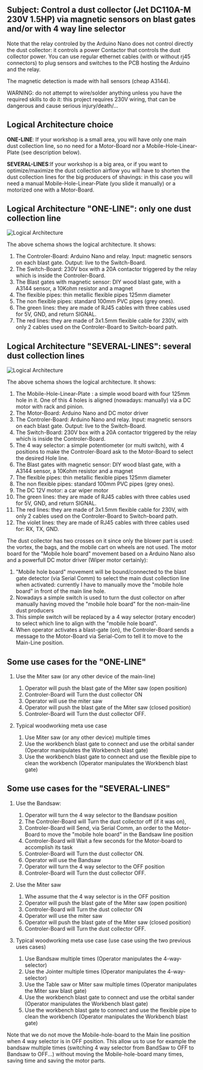 ## Subject: Control a dust collector (Jet DC110A-M 230V 1.5HP) via magnetic sensors on blast gates and/or with 4 way line selector
Note that the relay controled by the Arduino Nano does not control directly the dust collector: it controls a power Contactor that controls the dust collector power.
You can use regular ethernet cables (with or without rj45 connectors) to plug sensors and switches to the PCB hosting the Arduino and the relay.

The magnetic detection is made with hall sensors (cheap A3144).

WARNING: do not attempt to wire/solder anything unless you have the required skills to do it: this project
requires 230V wiring, that can be dangerous and cause serious injury/death/...

## Logical Architecture choice

**ONE-LINE**: If your workshop is a small area, you will have only one main dust collection line, 
so no need for a Motor-Board nor a Mobile-Hole-Linear-Plate (see description below).

**SEVERAL-LINES**:If your workshop is a big area, or if you want to optimize/maximize 
the dust collection airflow you will have to shorten the dust collection lines 
for the big producers of shavings: in this case you will need a manual Mobile-Hole-Linear-Plate (you slide it manually) or
a motorized one with a Motor-Board.

## Logical Architecture "ONE-LINE": only one dust collection line
![Logical Architecture](https://github.com/vincent-bruel/arduino-and-co/blob/master/Projects/DustCollectorCommander-ArduinoNano-HallSensorsA3144/DustCollectorCommander-architecture-one-line.jpg)


The above schema shows the logical architecture.
It shows:

1. The Controler-Board: Arduino Nano and relay. Input: magnetic sensors on each blast gate. Output: live to the Switch-Board.
2. The Switch-Board: 230V box with a 20A contactor triggered by the relay which is inside the Controler-Board.
3. The Blast gates with magnetic sensor: DIY wood blast gate, with a A3144 sensor, a 10Kohm resistor and a magnet
4. The flexible pipes: thin metallic flexible pipes 125mm diameter
5. The non flexible pipes: standard 100mm PVC pipes (grey ones).
6. The green lines: they are made of RJ45 cables with three cables used for 5V, GND, and return SIGNAL.
7. The red lines: they are made of 3x1.5mm flexible cable for 230V, with only 2 cables used on the Controler-Board to Switch-board path.

## Logical Architecture "SEVERAL-LINES": several dust collection lines
![Logical Architecture](https://github.com/vincent-bruel/arduino-and-co/blob/master/Projects/DustCollectorCommander-ArduinoNano-HallSensorsA3144/DustCollectorCommander-architecture-four-lines.jpg)

The above schema shows the logical architecture.
It shows:
1. The Mobile-Hole-Linear-Plate : a simple wood board with four 125mm hole in it. One of this 4 holes is aligned (nowadays: manually) via a DC motor with rack and pinion.
2. The Motor-Board: Arduino Nano and DC motor driver
3. The Controler-Board: Arduino Nano and relay. Input: magnetic sensors on each blast gate. Output: live to the Switch-Board.
4. The Switch-Board: 230V box with a 20A contactor triggered by the relay which is inside the Controler-Board.
5. The 4 way selector: a simple potentiometer (or multi switch), with 4 positions to make the Controler-Board ask to the Motor-Board to select the desired Hole line.
6. The Blast gates with magnetic sensor: DIY wood blast gate, with a A3144 sensor, a 10Kohm resistor and a magnet
7. The flexible pipes: thin metallic flexible pipes 125mm diameter
8. The non flexible pipes: standard 100mm PVC pipes (grey ones).
9. The DC 12V motor: a car wiper motor
10. The green lines: they are made of RJ45 cables with three cables used for 5V, GND, and return SIGNAL.
11. The red lines: they are made of 3x1.5mm flexible cable for 230V, with only 2 cables used on the Controler-Board to Switch-board path.
12. The violet lines: they are made of RJ45 cables with three cables used for: RX, TX, GND.


The dust collector has two crosses on it since only the blower part is used: the vortex, the bags, and the mobile cart on wheels are not used.
The motor board for the "Mobile hole board" movement based on a Arduino Nano also and a powerfull DC motor driver (Wiper motor certainly):
1. "Mobile hole board" movement will be bound/connected to the blast gate detector (via Serial Comm) 
to select the main dust collection line when activated: currently I have to manually move the "mobile hole board" in front of the main line hole.
2. Nowadays a simple switch is used to turn the dust collector on after manually having moved the "mobile hole board" for the non-main-line dust producers
3. This simple switch will be replaced by a 4 way selector (rotary encoder) to select which line to align with the "mobile hole board".
4. When operator activates a blast-gate (on), the Controler-Board sends a message to the Motor-Board via Serial-Com to tell it to move to
the Main-Line position.


## Some use cases for the "ONE-LINE"

1. Use the Miter saw (or any other device of the main-line)
	1. Operator will push the blast gate of the Miter saw (open position)
	2. Controler-Board will Turn the dust collector ON
	3. Operator will use the miter saw
	4. Operator will push the blast gate of the Miter saw (closed position)
	5. Controler-Board will Turn the dust collector OFF.

3. Typical woodworking meta use case 
	1. Use Miter saw (or any other device) multiple times 
	2. Use the workbench blast gate to connect and use the orbital sander  (Operator manipulates the Workbench blast gate)
	3. Use the workbench blast gate to connect and use the flexible pipe to clean the workbench (Operator manipulates the Workbench blast gate)
	
## Some use cases for the "SEVERAL-LINES"
1. Use the Bandsaw: 
	1. Operator will turn the 4 way selector to the Bandsaw position
	2. The Controler-Board will Turn the dust collector off (if it was on), 
	3. Controler-Board will Send, via Serial Comm, an order to the Motor-Board to move the "mobile hole board" in the Bandsaw line position
	4. Controler-Board will Wait a few seconds for the Motor-board to accomplish its task
	5. Controler-Board will Turn the dust collector ON.
	6. Operator will use the Bandsaw
	7. Operator will turn the 4 way selector to the OFF position
	8. Controler-Board will Turn the dust collector OFF.

2. Use the Miter saw
	1. Whe assume that the 4 way selector is in the OFF position
	2. Operator will push the blast gate of the Miter saw (open position)
	3. Controler-Board will Turn the dust collector ON
	4. Operator will use the miter saw
	5. Operator will push the blast gate of the Miter saw (closed position)
	6. Controler-Board will Turn the dust collector OFF.

3. Typical woodworking meta use case (use case using the two previous uses cases)
	1. Use Bandsaw multiple times (Operator manipulates the 4-way-selector)
	2. Use the Jointer multiple times  (Operator manipulates the 4-way-selector)
	3. Use the Table saw or Miter saw multiple times  (Operator manipulates the Miter saw blast gate)
	4. Use the workbench blast gate to connect and use the orbital sander  (Operator manipulates the Workbench blast gate)
	5. Use the workbench blast gate to connect and use the flexible pipe to clean the workbench (Operator manipulates the Workbench blast gate)
	
Note that we do not move the Mobile-hole-board to the Main line position when 4 way selector is in OFF position.
This allow us to use for example the bandsaw multiple times (switching 4 way selector from BandSaw to OFF to Bandsaw to OFF...) without
moving the Mobile-hole-board many times, saving time and saving the motor parts.